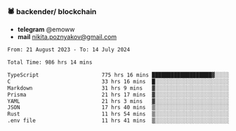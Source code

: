 ### 🕷 backender/ blockchain
- **telegram** @emoww
- **mail** nikita.poznyakov@gmail.com

<!--START_SECTION:waka-->

```txt
From: 21 August 2023 - To: 14 July 2024

Total Time: 986 hrs 14 mins

TypeScript                    775 hrs 16 mins ███████████████████▓░░░░░   78.59 %
C                             33 hrs 16 mins  █░░░░░░░░░░░░░░░░░░░░░░░░   03.37 %
Markdown                      31 hrs 9 mins   ▓░░░░░░░░░░░░░░░░░░░░░░░░   03.16 %
Prisma                        21 hrs 17 mins  ▓░░░░░░░░░░░░░░░░░░░░░░░░   02.16 %
YAML                          21 hrs 3 mins   ▓░░░░░░░░░░░░░░░░░░░░░░░░   02.13 %
JSON                          17 hrs 40 mins  ▒░░░░░░░░░░░░░░░░░░░░░░░░   01.79 %
Rust                          11 hrs 54 mins  ▒░░░░░░░░░░░░░░░░░░░░░░░░   01.21 %
.env file                     11 hrs 41 mins  ▒░░░░░░░░░░░░░░░░░░░░░░░░   01.18 %
```

<!--END_SECTION:waka-->




